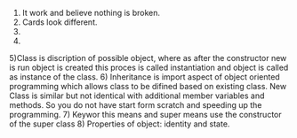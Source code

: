 1) It work and believe nothing is broken.
2) Cards look different.
3)
4)
5)Class is discription of possible object, where as after the constructor new is run object is created this proces is called instantiation and object is called as instance of the class.
6) Inheritance is import aspect of object oriented programming which allows class to be difined based on existing class. New Class is similar but not identical with additional member variables and methods. So you do not have start form scratch and speeding up the programming.
7) Keywor this means and super means use the constructor of the super class
8) Properties of object: identity and state.

